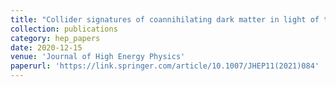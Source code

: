 ```yaml
---
title: "Collider signatures of coannihilating dark matter in light of the B-physics anomalies"
collection: publications
category: hep_papers
date: 2020-12-15
venue: 'Journal of High Energy Physics'
paperurl: 'https://link.springer.com/article/10.1007/JHEP11(2021)084'
---
```


<!-- Individual events at high-energy colliders like the LHC can be represented by a sequence of measurements, or ‘point patterns’. Starting from this generic data representation, we build a simple Bayesian probabilistic model for event measurements useful for unsupervised event classification in beyond the standard model (BSM) studies. In order to arrive to this model we assume that the event measurements are exchangeable (and apply De Finetti’s representation theorem), the data is discrete, and measurements are generated from multiple ‘latent’ distributions (called themes). The resulting probabilistic model for collider events is a mixed-membership model known as Latent Dirichlet Allocation (LDA), a model extensively used in natural language processing applications. By training on mixed dijet samples of QCD and BSM, we demonstrate that a two-theme LDA model can learn to distinguish in (unlabelled) jet substructure data the hidden new physics patterns produced by a non-trivial BSM signature from a much larger QCD background. -->